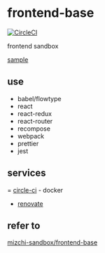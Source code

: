 # frontend-base

[![CircleCI](https://circleci.com/gh/masahitojp/frontend-base.svg?style=svg)](https://circleci.com/gh/masahitojp/frontend-base)

frontend sandbox

[sample](https://peaceful-wozniak-ba8972.netlify.com/)

## use

- babel/flowtype
- react
- react-redux
- react-router
- recompose
- webpack
- prettier
- jest

## services

= [circle-ci](https://circleci.com/)
    - docker
- [renovate](https://renovatebot.com/index.html)


## refer to

[mizchi-sandbox/frontend-base](https://github.com/mizchi-sandbox/frontend-base)
